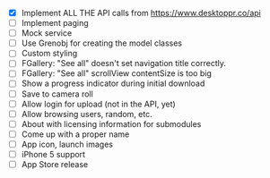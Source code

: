 - [X] Implement ALL THE API calls from https://www.desktoppr.co/api
- [ ] Implement paging
- [ ] Mock service
- [ ] Use Grenobj for creating the model classes
- [ ] Custom styling 
- [ ] FGallery: "See all" doesn't set navigation title correctly.
- [ ] FGallery: "See all" scrollView contentSize is too big
- [ ] Show a progress indicator during initial download
- [ ] Save to camera roll
- [ ] Allow login for upload (not in the API, yet)
- [ ] Allow browsing users, random, etc.
- [ ] About with licensing information for submodules
- [ ] Come up with a proper name
- [ ] App icon, launch images
- [ ] iPhone 5 support
- [ ] App Store release
